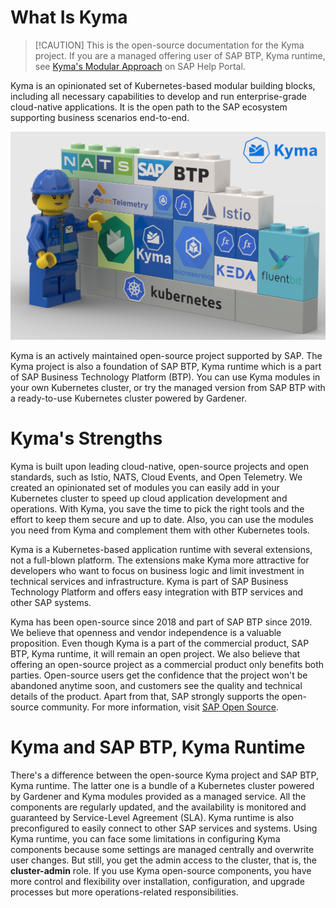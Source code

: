 # What Is Kyma

> [!CAUTION] This is the open-source documentation for the Kyma project. If you are a managed offering user of SAP BTP, Kyma runtime, see [Kyma's Modular Approach](https://help.sap.com/docs/btp/sap-business-technology-platform/kyma-s-modular-approach?version=Cloud) on SAP Help Portal.

Kyma is an opinionated set of Kubernetes-based modular building blocks, including all necessary capabilities to develop and run enterprise-grade cloud-native applications.
It is the open path to the SAP ecosystem supporting business scenarios end-to-end.

![overview](assets/modular-kyma.png)

Kyma is an actively maintained open-source project supported by SAP. The Kyma project is also a foundation of SAP BTP, Kyma runtime which is a part of SAP Business Technology Platform (BTP). You can use Kyma modules in your own Kubernetes cluster, or try the managed version from SAP BTP with a ready-to-use Kubernetes cluster powered by Gardener.

# Kyma's Strengths

Kyma is built upon leading cloud-native, open-source projects and open standards, such as Istio, NATS, Cloud Events, and Open Telemetry. We created an opinionated set of modules you can easily add in your Kubernetes cluster to speed up cloud application development and operations. With Kyma, you save the time to pick the right tools and the effort to keep them secure and up to date. Also, you can use the modules you need from Kyma and complement them with other Kubernetes tools.

Kyma is a Kubernetes-based application runtime with several extensions, not a full-blown platform. The extensions make Kyma more attractive for developers who want to focus on business logic and limit investment in technical services and infrastructure. Kyma is part of SAP Business Technology Platform and offers easy integration with BTP services and other SAP systems.

Kyma has been open-source since 2018 and part of SAP BTP since 2019. We believe that openness and vendor independence is a valuable proposition. Even though Kyma is a part of the commercial product, SAP BTP, Kyma runtime, it will remain an open project. We also believe that offering an open-source project as a commercial product only benefits both parties. Open-source users get the confidence that the project won't be abandoned anytime soon, and customers see the quality and technical details of the product. Apart from that, SAP strongly supports the open-source community. For more information, visit [SAP Open Source](https://community.sap.com/topics/open-source).

# Kyma and SAP BTP, Kyma Runtime

There's a difference between the open-source Kyma project and SAP BTP, Kyma runtime. The latter one is a bundle of a Kubernetes cluster powered by Gardener and Kyma modules provided as a managed service. All the components are regularly updated, and the availability is monitored and guaranteed by Service-Level Agreement (SLA). Kyma runtime is also preconfigured to easily connect to other SAP services and systems. Using Kyma runtime, you can face some limitations in configuring Kyma components because some settings are managed centrally and overwrite user changes. But still, you get the admin access to the cluster, that is, the **cluster-admin** role. If you use Kyma open-source components, you have more control and flexibility over installation, configuration, and upgrade processes but more operations-related responsibilities.

